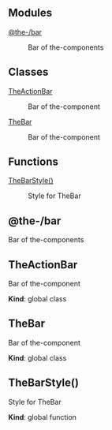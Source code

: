 <!--- Code generated by @the-/script-doc. DO NOT EDIT. -->

## Modules

<dl>
<dt><a href="#module_@the-/bar">@the-/bar</a></dt>
<dd><p>Bar of the-components</p>
</dd>
</dl>

## Classes

<dl>
<dt><a href="#TheActionBar">TheActionBar</a></dt>
<dd><p>Bar of the-component</p>
</dd>
<dt><a href="#TheBar">TheBar</a></dt>
<dd><p>Bar of the-component</p>
</dd>
</dl>

## Functions

<dl>
<dt><a href="#TheBarStyle">TheBarStyle()</a></dt>
<dd><p>Style for TheBar</p>
</dd>
</dl>

<a name="module_@the-/bar"></a>

## @the-/bar
Bar of the-components

<a name="TheActionBar"></a>

## TheActionBar
Bar of the-component

**Kind**: global class  
<a name="TheBar"></a>

## TheBar
Bar of the-component

**Kind**: global class  
<a name="TheBarStyle"></a>

## TheBarStyle()
Style for TheBar

**Kind**: global function  
